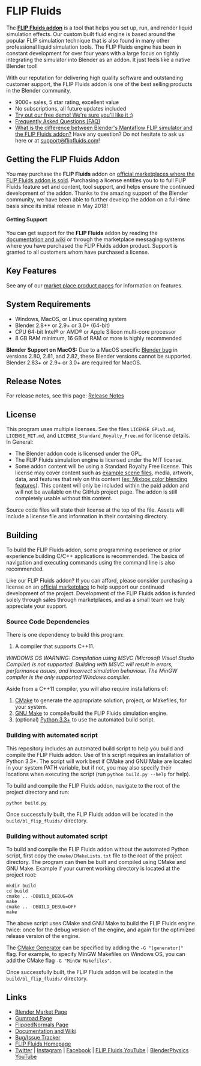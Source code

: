# FLIP Fluids

The **[FLIP Fluids addon](https://blendermarket.com/products/flipfluids)** is a tool that helps you set up, run, and render liquid simulation effects. Our custom built fluid engine is based around the popular FLIP simulation technique that is also found in many other professional liquid simulation tools. The FLIP Fluids engine has been in constant development for over four years with a large focus on tightly integrating the simulator into Blender as an addon. It just feels like a native Blender tool!

With our reputation for delivering high quality software and outstanding customer support, the FLIP Fluids addon is one of the best selling products in the Blender community.

- 9000+ sales, 5 star rating, excellent value
- No subscriptions, all future updates included
- [Try out our free demo! We're sure you'll like it :)](https://github.com/rlguy/Blender-FLIP-Fluids/wiki/FLIP-Fluids-Demo-Addon)
- [Frequently Asked Questions (FAQ)](https://github.com/rlguy/Blender-FLIP-Fluids/wiki/Frequently-Asked-Questions)
- [What is the difference between Blender's Mantaflow FLIP simulator and the FLIP Fluids addon?](https://github.com/rlguy/Blender-FLIP-Fluids/wiki/Frequently-Asked-Questions#what-is-the-difference-between-blenders-mantaflow-fluid-simulator-and-the-flip-fluids-addon)
Have any question? Do not hesitate to ask us here or at support@flipfluids.com!

## Getting the FLIP Fluids Addon

You may purchase the **FLIP Fluids** addon on [official marketplaces where the FLIP Fluids addon is sold](https://github.com/rlguy/Blender-FLIP-Fluids/wiki/Official-Marketplaces-of-the-FLIP-Fluids-Addon). Purchasing a license entitles you to to full FLIP Fluids feature set and content, tool support, and helps ensure the continued development of the addon. Thanks to the amazing support of the Blender community, we have been able to further develop the addon on a full-time basis since its initial release in May 2018!

#### Getting Support

You can get support for the **FLIP Fluids** addon by reading the [documentation and wiki](https://github.com/rlguy/Blender-FLIP-Fluids-Beta/wiki) or through the marketplace messaging systems where you have purchased the FLIP Fluids addon product. Support is granted to all customers whom have purchased a license.

## Key Features

See any of our [market place product pages](https://github.com/rlguy/Blender-FLIP-Fluids/wiki/Official-Marketplaces-of-the-FLIP-Fluids-Addon#where-to-buy-the-flip-fluids-addon) for information on features.

## System Requirements

- Windows, MacOS, or Linux operating system
- Blender 2.8+* or 2.9+ or 3.0+ (64-bit)
- CPU 64-bit Intel® or AMD® or Apple Silicon multi-core processor
- 8 GB RAM minimum, 16 GB of RAM or more is highly recommended

**Blender Support on MacOS:** Due to a MacOS specific [Blender bug](https://developer.blender.org/T68243) in versions 2.80, 2.81, and 2.82, these Blender versions cannot be supported. Blender 2.83+ or 2.9+ or 3.0+ are required for MacOS.

## Release Notes

For release notes, see this page: [Release Notes](https://github.com/rlguy/Blender-FLIP-Fluids/wiki/Release-Notes)

## License

This program uses multiple licenses. See the files ```LICENSE_GPLv3.md```, ```LICENSE_MIT.md```, and ```LICENSE_Standard_Royalty_Free.md``` for license details. In General:

- The Blender addon code is licensed under the GPL.
- The FLIP Fluids simulation engine is licensed under the MIT license.
- Some addon content will be using a Standard Royalty Free license. This license may cover content such as [example scene files](https://github.com/rlguy/Blender-FLIP-Fluids/wiki/Example-Scene-Descriptions), media, artwork, data, and features that rely on this content ([ex: Mixbox color blending features](https://github.com/rlguy/Blender-FLIP-Fluids/wiki/Mixbox-Installation-and-Uninstallation)). This content will only be included within the paid addon and will not be available on the GitHub project page. The addon is still completely usable without this content.

Source code files will state their license at the top of the file. Assets will include a license file and information in their containing directory.

## Building

To build the FLIP Fluids addon, some programming experience or prior experience building C/C++ applications is recommended. The basics of navigation and executing commands using the command line is also recommended.

Like our FLIP Fluids addon? If you can afford, please consider purchasing a license on an [official marketplace](https://github.com/rlguy/Blender-FLIP-Fluids/wiki/Official-Marketplaces-of-the-FLIP-Fluids-Addon) to help support our continued development of the project. Development of the FLIP Fluids addon is funded solely through sales through marketplaces, and as a small team we truly appreciate your support.

### Source Code Dependencies

There is one dependency to build this program:

1. A compiler that supports C++11.

_WINDOWS OS WARNING: Compilation using MSVC (Microsoft Visual Studio Compiler) is not supported. Building with MSVC will result in errors, performance issues, and incorrect simulation behaviour. The MinGW compiler is the only supported Windows compiler._

Aside from a C++11 compiler, you will also require installations of: 

1. [CMake](https://cmake.org/) to generate the appropriate solution, project, or Makefiles, for your system.
2. [GNU Make](https://www.gnu.org/software/make/) to compile/build the FLIP Fluids simulation engine.
3. (optional) [Python 3.3+](https://www.python.org/) to use the automated build script.

### Building with automated script

This repository includes an automated build script to help you build and compile the FLIP Fluids addon. Use of this script requires an installation of Python 3.3+. The script will work best if CMake and GNU Make are located in your system PATH variable, but if not, you may also specify their locations when executing the script (run ```python build.py --help``` for help).

To build and compile the FLIP Fluids addon, navigate to the root of the project directory and run:

```
python build.py
```

Once successfully built, the FLIP Fluids addon will be located in the ```build/bl_flip_fluids/``` directory.

### Building without automated script

To build and compile the FLIP Fluids addon without the automated Python script, first copy the ```cmake/CMakeLists.txt``` file to the root of the project directory. The program can then be built and compiled using CMake and GNU Make. Example if your current working directory is located at the project root:

```
mkdir build
cd build
cmake .. -DBUILD_DEBUG=ON
make
cmake .. -DBUILD_DEBUG=OFF
make
```

The above script uses CMake and GNU Make to build the FLIP Fluids engine twice: once for the debug version of the engine, and again for the optimized release version of the engine.

The [CMake Generator](https://cmake.org/cmake/help/latest/manual/cmake-generators.7.html) can be specified by adding the ```-G "[generator]"``` flag. For example, to specify MinGW Makefiles on Windows OS, you can add the CMake flag ```-G "MinGW Makefiles"```.

Once successfully built, the FLIP Fluids addon will be located in the ```build/bl_flip_fluids/``` directory.

## Links

- [Blender Market Page](https://www.blendermarket.com/products/flipfluids)
- [Gumroad Page](https://flipfluids.gumroad.com/l/flipfluids)
- [FlippedNormals Page](https://flippednormals.com/product/the-flip-fluids-addon-for-blender-16173?dst=4DxRZXXT)
- [Documentation and Wiki](https://github.com/rlguy/Blender-FLIP-Fluids/wiki)
- [Bug/Issue Tracker](https://github.com/rlguy/Blender-FLIP-Fluids/issues)
- [FLIP Fluids Homepage](http://flipfluids.com)
- [Twitter](https://twitter.com/flipfluids) | [Instagram](https://www.instagram.com/flip.fluids/) | [Facebook](https://www.facebook.com/FLIPFluids/) | [FLIP Fluids YouTube](https://www.youtube.com/flipfluids) | [BlenderPhysics YouTube](https://www.youtube.com/blenderphysicsvideos)